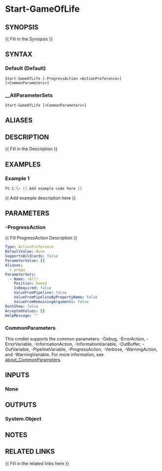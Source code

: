 ﻿---
document type: cmdlet
external help file: PSGameOfLife.dll-Help.xml
HelpUri:
Module Name: PSGameOfLife
ms.date: 05-19-2025
PlatyPS schema version: 2024-05-01
---

# Start-GameOfLife

## SYNOPSIS

{{ Fill in the Synopsis }}

## SYNTAX

### Default (Default)

```
Start-GameOfLife [-ProgressAction <ActionPreference>] [<CommonParameters>]
```

### \_\_AllParameterSets

```
Start-GameOfLife [<CommonParameters>]
```

## ALIASES

## DESCRIPTION

{{ Fill in the Description }}

## EXAMPLES

### Example 1

```powershell
PS C:\> {{ Add example code here }}
```

{{ Add example description here }}

## PARAMETERS

### -ProgressAction

{{ Fill ProgressAction Description }}

```yaml
Type: ActionPreference
DefaultValue: None
SupportsWildcards: false
ParameterValue: []
Aliases:
  - proga
ParameterSets:
  - Name: (All)
    Position: Named
    IsRequired: false
    ValueFromPipeline: false
    ValueFromPipelineByPropertyName: false
    ValueFromRemainingArguments: false
DontShow: false
AcceptedValues: []
HelpMessage: ""
```

### CommonParameters

This cmdlet supports the common parameters: -Debug, -ErrorAction, -ErrorVariable,
-InformationAction, -InformationVariable, -OutBuffer, -OutVariable, -PipelineVariable,
-ProgressAction, -Verbose, -WarningAction, and -WarningVariable. For more information, see
[about_CommonParameters](https://go.microsoft.com/fwlink/?LinkID=113216).

## INPUTS

### None

## OUTPUTS

### System.Object

## NOTES

## RELATED LINKS

{{ Fill in the related links here }}
